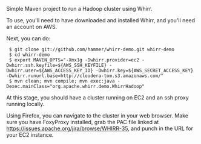 Simple Maven project to run a Hadoop cluster using Whirr.

To use, you'll need to have downloaded and installed Whirr, and you'll need an account on AWS.

Next, you can do:

     $ git clone git://github.com/hammer/whirr-demo.git whirr-demo
     $ cd whirr-demo
     $ export MAVEN_OPTS="-Xmx1g -Dwhirr.provider=ec2 -Dwhirr.ssh.keyfile=${AWS_SSH_KEYFILE} -Dwhirr.user=${AWS_ACCESS_KEY_ID} -Dwhirr.key=${AWS_SECRET_ACCESS_KEY} -Dwhirr.runurl.base=http://cloudera-tom.s3.amazonaws.com/"
     $ mvn clean; mvn compile; mvn exec:java -Dexec.mainClass="org.apache.whirr.demo.WhirrHadoop"

At this stage, you should have a cluster running on EC2 and an ssh proxy running locally.

Using Firefox, you can navigate to the cluster in your web browser. Make sure you have FoxyProxy installed,
grab the PAC file linked at https://issues.apache.org/jira/browse/WHIRR-35, and punch in the URL for your EC2 instance.

